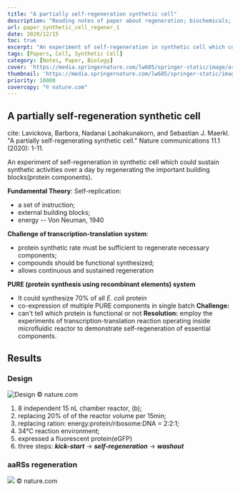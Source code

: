 ```yaml
---
title: "A partially self-regeneration synthetic cell"
description: "Reading notes of paper about regeneration; biochemicals; self-rgeneration"
url: paper_synthetic_cell_regener_1
date: 2020/12/15
toc: true
excerpt: "An experiment of self-regeneration in synthetic cell which could sustain synthetic activities over a day by regenerating the important building blocks(protein components)."
tags: [Papers, Cell, Synthetic Cell]
category: [Notes, Paper, Biology]
cover: 'https://media.springernature.com/lw685/springer-static/image/art%3A10.1038%2Fs41467-020-20180-6/MediaObjects/41467_2020_20180_Fig1_HTML.png'
thumbnail: 'https://media.springernature.com/lw685/springer-static/image/art%3A10.1038%2Fs41467-020-20180-6/MediaObjects/41467_2020_20180_Fig1_HTML.png'
priority: 10000
covercopy: "© nature.com"
---
```


## A partially self-regeneration synthetic cell

cite: Lavickova, Barbora, Nadanai Laohakunakorn, and Sebastian J. Maerkl. "A partially self-regenerating synthetic cell." Nature communications 11.1 (2020): 1-11.

An experiment of self-regeneration in synthetic cell which could sustain synthetic activities over a day by regenerating the important building blocks(protein components).

**Fundamental Theory**:
Self-replication:
  - a set of instruction;
  - external building blocks;
  - energy
-- Von Neuman, 1940

**Challenge of transcription-translation system**:
  - protein synthetic rate must be sufficient to regenerate necessary components;
  - compounds should be functional synthesized;
  - allows continuous and sustained regeneration


**PURE (protein synthesis using recombinant elements) system**
  - It could synthesize 70% of all *E. coli* protein
  - co-expression of multiple PURE components in single batch
  **Challenge:**
  - can't tell which protein is functional or not
  **Resolution:**
  employ the experiments of transcription-translation reaction operating inside microfluidic reactor to demonstrate self-regeneration of essential components.

## Results
### Design

![Design](https://media.springernature.com/lw685/springer-static/image/art%3A10.1038%2Fs41467-020-20180-6/MediaObjects/41467_2020_20180_Fig1_HTML.png)
© nature.com

1. 8 independent 15 nL chamber reactor, (b);
2. replacing 20% of of the reactor volume per 15min;
3. replacing ration: energy:protein/ribosome:DNA = 2:2:1;
4. 34℃ reaction environment;
5. expressed a fluorescent protein(eGFP)
6. three steps: ***kick-start*** -> ***self-regeneration*** -> ***washout***



### aaRSs regeneration

![](https://media.springernature.com/full/springer-static/image/art%3A10.1038%2Fs41467-020-20180-6/MediaObjects/41467_2020_20180_Fig2_HTML.png?as=webp)
© nature.com
